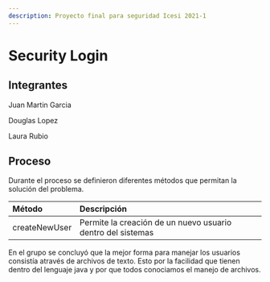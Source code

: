 ```yaml
---
description: Proyecto final para seguridad Icesi 2021-1
---
```


# Security Login

## Integrantes

Juan Martin Garcia

Douglas Lopez

Laura Rubio

## Proceso

Durante el proceso se definieron diferentes métodos que permitan la solución del problema.

| Método | Descripción |
| :--- | :--- |
| createNewUser | Permite la creación de un nuevo usuario dentro del sistemas |

En el grupo se concluyó que la mejor forma para manejar los usuarios consistía através de archivos de texto. Esto por la facilidad que tienen dentro del lenguaje java y por que todos conociamos el manejo de archivos.

